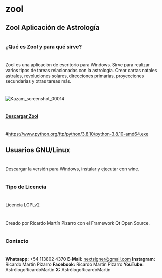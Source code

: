 # zool

## Zool Aplicación de Astrología
#
### ¿Qué es Zool y para qué sirve?
#
Zool es una aplicación de escritorio para Windows. Sirve para realizar varios tipos de tareas relacionadas con la astrología. Crear cartas natales astrales, revoluciones solares, direcciones primarias, proyecciones secundarias y otras tareas más.
#
![Kazam_screenshot_00014](https://github.com/user-attachments/assets/650ac9d2-da69-40a2-b629-00bc5af8fb23)
#
[**Descargar Zool**](https://github.com/nextsigner/zoolv4/releases)
#
#https://www.python.org/ftp/python/3.8.10/python-3.8.10-amd64.exe

## Usuarios GNU/Linux
#
Descargar la versión para Windows, instalar y ejecutar con wine.
#
### Tipo de Licencia
#
Licencia LGPLv2
#
Creado por Ricardo Martín Pizarro con el Framework Qt Open Source.
#
### Contacto
#
**Whatsapp:** +54 113802 4370
**E-Mail:** nextsigner@gmail.com
**Instagram:** Ricardo Martin Pizarro
**Facebook:** Ricardo Martin Pizarro
**YouTube:** AstrólogoRicardoMartin
**X:** AstrólogoRicardoMartin
